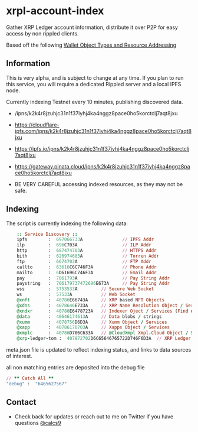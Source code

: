 # xrpl-account-index
Gather XRP Ledger account information, distribute it over P2P for easy access by non rippled clients.

Based off the following [Wallet Object Types and Resource Addressing](https://github.com/XRPLF/XRPL-Standards/discussions/44)

## Information
This is very alpha, and is subject to change at any time.
If you plan to run this service, you will require a dedicated Rippled server and a local IPFS node.


Currently indexing Testnet every 10 minutes, publishing discovered data.
 - /ipns/k2k4r8jzuhjc31n1f37iyhj4ka4nggz8pace0ho5korctclj7aqt8jxu
 - https://cloudflare-ipfs.com/ipns/k2k4r8jzuhjc31n1f37iyhj4ka4nggz8pace0ho5korctclj7aqt8jxu
 - https://ipfs.io/ipns/k2k4r8jzuhjc31n1f37iyhj4ka4nggz8pace0ho5korctclj7aqt8jxu
 - https://gateway.pinata.cloud/ipns/k2k4r8jzuhjc31n1f37iyhj4ka4nggz8pace0ho5korctclj7aqt8jxu


 - BE VERY CAREFUL accessing indexed resources, as they may not be safe.

## Indexing

The script is currently indexing the following data:  
```ruby
    :: Service Discovery ::
    ipfs        :  697066733A               // IPFS Addr
    ilp         :  696C703A                 // ILP Addr
    http        :  687474703A               // HTTPS Addr
    bith        :  626974683A               // Torren Addr
    ftp         :  6674703A                 // FTP Addr
    callto      :  63616C6C746F3A           // Phone Addr
    mailto      :  6D61696C746F3A           // Email Addr
    pay         :  7061793A                 // Pay String Addr
    paystring   :  706179737472696E673A     // Pay String Addr
    wss         :  5753533A         // Secure Web Socket
    ws          :  57533A           // Web Socket
    @xnft       :  40786E66743A     // XRP based NFT Objects
    @xdns       :  4078646E733A     // XRP Name Resolution Object / Services
    @xndxr      :  40786E6478723A   // Indexer Oject / Services (Find other public indexers)
    @data       :  40646174613A     // Data blobs / strings
    @xumm       :  4078756D6D3A     // Xumm Object / Services
    @xapp       :  40786170703A     // Xapps Object / Services
    @xmplc      :  40786D706C633A   // @CloudXmpl Xmpl.Cloud Object / Services
    @xrp-ledger-tom :  407872702D6C65646765722D746F6D3A  // XRP Ledger TOML Object         
```

meta.json file is updated to reflect indexing status, and links to data sources of interest.

all non matching entries are deposited into the debug file
```ruby
// ** Catch All **
"debug" :  "6465627567"
```


## Contact 
 - Check back for updates or reach out to me on Twitter if you have questions [ @calcs9 ](https://twitter.com/calcs9)
